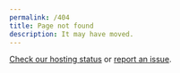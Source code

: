 ```yaml
---
permalink: /404
title: Page not found
description: It may have moved.
---
```


[Check our hosting status](https://www.githubstatus.com/) or [report an issue](https://github.com/ChicagoDSA/roberts/issues).

